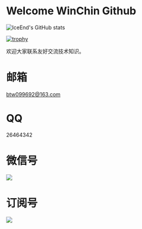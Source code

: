 # **Welcome WinChin Github**

![IceEnd's GitHub stats](https://github-immortality.vercel.app/api?username=Win-Chin)

[![trophy](https://github-profile-trophy.vercel.app/?username=Win-Chin)](https://github.com/ryo-ma/github-profile-trophy)

欢迎大家联系友好交流技术知识。
# 邮箱
btw099692@163.com
# QQ
26464342
# 微信号
![](https://cdn.jsdelivr.net/gh/BTW-Q/blog_img/image/202409091002741.svg)
# 订阅号
![](https://cdn.jsdelivr.net/gh/BTW-Q/blog_img/image/202408311106894.jpg)


